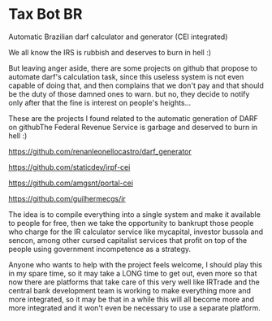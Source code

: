 # Tax Bot BR
Automatic Brazilian darf calculator and generator (CEI integrated)

We all know the IRS is rubbish and deserves to burn in hell :)

But leaving anger aside, there are some projects on github that propose to automate darf's calculation task, since this useless system is not even capable of doing that, and then complains that we don't pay and that should be the duty of those damned ones to warn. but no, they decide to notify only after that the fine is interest on people's heights...

These are the projects I found related to the automatic generation of DARF on githubThe Federal Revenue Service is garbage and deserved to burn in hell :)

https://github.com/renanleonellocastro/darf_generator

https://github.com/staticdev/irpf-cei

https://github.com/amgsnt/portal-cei

https://github.com/guilhermecgs/ir

The idea is to compile everything into a single system and make it available to people for free, then we take the opportunity to bankrupt those people who charge for the IR calculator service like mycapital, investor bussola and sencon, among other cursed capitalist services that profit on top of the people using government incompetence as a strategy.

Anyone who wants to help with the project feels welcome, I should play this in my spare time, so it may take a LONG time to get out, even more so that now there are platforms that take care of this very well like IRTrade and the central bank development team is working to make everything more and more integrated, so it may be that in a while this will all become more and more integrated and it won't even be necessary to use a separate platform.
